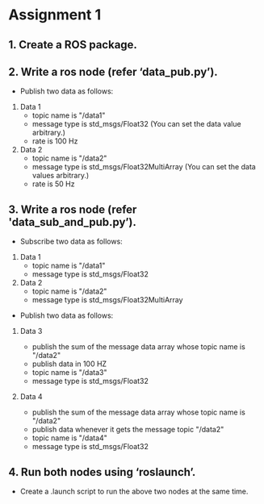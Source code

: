 # Assignment 1
## 1. Create a ROS package.
## 2. Write a ros node (refer ‘data_pub.py’).
* Publish two data as follows:
1. Data 1
    - topic name is "/data1"
    - message type is std_msgs/Float32 (You can set the data value arbitrary.)
    - rate is 100 Hz
2. Data 2
    - topic name is "/data2"
    - message type is std_msgs/Float32MultiArray (You can set the data values arbitrary.)
    - rate is 50 Hz

## 3. Write a ros node (refer 'data_sub_and_pub.py’).
* Subscribe two data as follows:
1. Data 1
    - topic name is "/data1"
    - message type is std_msgs/Float32
2. Data 2
    - topic name is "/data2"
    - message type is std_msgs/Float32MultiArray

* Publish two data as follows:
1. Data 3
    - publish the sum of the message data array whose topic name is "/data2"
    - publish data in 100 HZ
    - topic name is "/data3"
    - message type is std_msgs/Float32

2. Data 4
    - publish the sum of the message data array whose topic name is "/data2"
    - publish data whenever it gets the message topic "/data2"
    - topic name is "/data4"
    - message type is std_msgs/Float32


## 4. Run both nodes using ‘roslaunch’.
* Create a .launch script to run the above two nodes at the same time.
